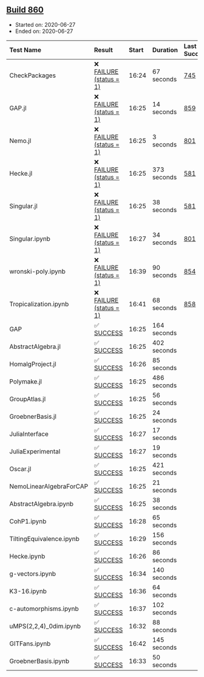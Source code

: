 ## [Build 860](https://oscarci.mathematik.uni-kl.de/job/oscar-julia-1.4/860/)

* Started on: 2020-06-27
* Ended on: 2020-06-27

| Test Name    | Result | Start | Duration | Last Success | First Failure |
|:-------------|:-------|:------|:---------|:-------------|:--------------|
| CheckPackages | ❌ [FAILURE (status = 1)](https://oscarci.mathematik.uni-kl.de/job/oscar-julia-1.4/860/artifact/logs/build-860/CheckPackages.log) | 16:24 | 67 seconds | [745](https://oscarci.mathematik.uni-kl.de/job/oscar-julia-1.4/745/) | [746](https://oscarci.mathematik.uni-kl.de/job/oscar-julia-1.4/746/) |
| GAP.jl | ❌ [FAILURE (status = 1)](https://oscarci.mathematik.uni-kl.de/job/oscar-julia-1.4/860/artifact/logs/build-860/GAP.jl.log) | 16:25 | 14 seconds | [859](https://oscarci.mathematik.uni-kl.de/job/oscar-julia-1.4/859/) | [860](https://oscarci.mathematik.uni-kl.de/job/oscar-julia-1.4/860/) |
| Nemo.jl | ❌ [FAILURE (status = 1)](https://oscarci.mathematik.uni-kl.de/job/oscar-julia-1.4/860/artifact/logs/build-860/Nemo.jl.log) | 16:25 | 3 seconds | [801](https://oscarci.mathematik.uni-kl.de/job/oscar-julia-1.4/801/) | [802](https://oscarci.mathematik.uni-kl.de/job/oscar-julia-1.4/802/) |
| Hecke.jl | ❌ [FAILURE (status = 1)](https://oscarci.mathematik.uni-kl.de/job/oscar-julia-1.4/860/artifact/logs/build-860/Hecke.jl.log) | 16:25 | 373 seconds | [581](https://oscarci.mathematik.uni-kl.de/job/oscar-julia-1.4/581/) | [582](https://oscarci.mathematik.uni-kl.de/job/oscar-julia-1.4/582/) |
| Singular.jl | ❌ [FAILURE (status = 1)](https://oscarci.mathematik.uni-kl.de/job/oscar-julia-1.4/860/artifact/logs/build-860/Singular.jl.log) | 16:25 | 38 seconds | [581](https://oscarci.mathematik.uni-kl.de/job/oscar-julia-1.4/581/) | [582](https://oscarci.mathematik.uni-kl.de/job/oscar-julia-1.4/582/) |
| Singular.ipynb | ❌ [FAILURE (status = 1)](https://oscarci.mathematik.uni-kl.de/job/oscar-julia-1.4/860/artifact/logs/build-860/Singular.ipynb.log) | 16:27 | 34 seconds | [801](https://oscarci.mathematik.uni-kl.de/job/oscar-julia-1.4/801/) | [802](https://oscarci.mathematik.uni-kl.de/job/oscar-julia-1.4/802/) |
| wronski-poly.ipynb | ❌ [FAILURE (status = 1)](https://oscarci.mathematik.uni-kl.de/job/oscar-julia-1.4/860/artifact/logs/build-860/wronski-poly.ipynb.log) | 16:39 | 90 seconds | [854](https://oscarci.mathematik.uni-kl.de/job/oscar-julia-1.4/854/) | [855](https://oscarci.mathematik.uni-kl.de/job/oscar-julia-1.4/855/) |
| Tropicalization.ipynb | ❌ [FAILURE (status = 1)](https://oscarci.mathematik.uni-kl.de/job/oscar-julia-1.4/860/artifact/logs/build-860/Tropicalization.ipynb.log) | 16:41 | 68 seconds | [858](https://oscarci.mathematik.uni-kl.de/job/oscar-julia-1.4/858/) | [859](https://oscarci.mathematik.uni-kl.de/job/oscar-julia-1.4/859/) |
| GAP | ✅ [SUCCESS](https://oscarci.mathematik.uni-kl.de/job/oscar-julia-1.4/860/artifact/logs/build-860/GAP.log) | 16:25 | 164 seconds |  |  |
| AbstractAlgebra.jl | ✅ [SUCCESS](https://oscarci.mathematik.uni-kl.de/job/oscar-julia-1.4/860/artifact/logs/build-860/AbstractAlgebra.jl.log) | 16:25 | 402 seconds |  |  |
| HomalgProject.jl | ✅ [SUCCESS](https://oscarci.mathematik.uni-kl.de/job/oscar-julia-1.4/860/artifact/logs/build-860/HomalgProject.jl.log) | 16:26 | 85 seconds |  |  |
| Polymake.jl | ✅ [SUCCESS](https://oscarci.mathematik.uni-kl.de/job/oscar-julia-1.4/860/artifact/logs/build-860/Polymake.jl.log) | 16:25 | 486 seconds |  |  |
| GroupAtlas.jl | ✅ [SUCCESS](https://oscarci.mathematik.uni-kl.de/job/oscar-julia-1.4/860/artifact/logs/build-860/GroupAtlas.jl.log) | 16:25 | 56 seconds |  |  |
| GroebnerBasis.jl | ✅ [SUCCESS](https://oscarci.mathematik.uni-kl.de/job/oscar-julia-1.4/860/artifact/logs/build-860/GroebnerBasis.jl.log) | 16:25 | 24 seconds |  |  |
| JuliaInterface | ✅ [SUCCESS](https://oscarci.mathematik.uni-kl.de/job/oscar-julia-1.4/860/artifact/logs/build-860/JuliaInterface.log) | 16:27 | 17 seconds |  |  |
| JuliaExperimental | ✅ [SUCCESS](https://oscarci.mathematik.uni-kl.de/job/oscar-julia-1.4/860/artifact/logs/build-860/JuliaExperimental.log) | 16:27 | 19 seconds |  |  |
| Oscar.jl | ✅ [SUCCESS](https://oscarci.mathematik.uni-kl.de/job/oscar-julia-1.4/860/artifact/logs/build-860/Oscar.jl.log) | 16:25 | 421 seconds |  |  |
| NemoLinearAlgebraForCAP | ✅ [SUCCESS](https://oscarci.mathematik.uni-kl.de/job/oscar-julia-1.4/860/artifact/logs/build-860/NemoLinearAlgebraForCAP.log) | 16:25 | 21 seconds |  |  |
| AbstractAlgebra.ipynb | ✅ [SUCCESS](https://oscarci.mathematik.uni-kl.de/job/oscar-julia-1.4/860/artifact/logs/build-860/AbstractAlgebra.ipynb.log) | 16:25 | 38 seconds |  |  |
| CohP1.ipynb | ✅ [SUCCESS](https://oscarci.mathematik.uni-kl.de/job/oscar-julia-1.4/860/artifact/logs/build-860/CohP1.ipynb.log) | 16:28 | 65 seconds |  |  |
| TiltingEquivalence.ipynb | ✅ [SUCCESS](https://oscarci.mathematik.uni-kl.de/job/oscar-julia-1.4/860/artifact/logs/build-860/TiltingEquivalence.ipynb.log) | 16:29 | 156 seconds |  |  |
| Hecke.ipynb | ✅ [SUCCESS](https://oscarci.mathematik.uni-kl.de/job/oscar-julia-1.4/860/artifact/logs/build-860/Hecke.ipynb.log) | 16:26 | 86 seconds |  |  |
| g-vectors.ipynb | ✅ [SUCCESS](https://oscarci.mathematik.uni-kl.de/job/oscar-julia-1.4/860/artifact/logs/build-860/g-vectors.ipynb.log) | 16:34 | 140 seconds |  |  |
| K3-16.ipynb | ✅ [SUCCESS](https://oscarci.mathematik.uni-kl.de/job/oscar-julia-1.4/860/artifact/logs/build-860/K3-16.ipynb.log) | 16:36 | 64 seconds |  |  |
| c-automorphisms.ipynb | ✅ [SUCCESS](https://oscarci.mathematik.uni-kl.de/job/oscar-julia-1.4/860/artifact/logs/build-860/c-automorphisms.ipynb.log) | 16:37 | 102 seconds |  |  |
| uMPS(2,2,4)_0dim.ipynb | ✅ [SUCCESS](https://oscarci.mathematik.uni-kl.de/job/oscar-julia-1.4/860/artifact/logs/build-860/uMPS-2-2-4-_0dim.ipynb.log) | 16:32 | 88 seconds |  |  |
| GITFans.ipynb | ✅ [SUCCESS](https://oscarci.mathematik.uni-kl.de/job/oscar-julia-1.4/860/artifact/logs/build-860/GITFans.ipynb.log) | 16:42 | 145 seconds |  |  |
| GroebnerBasis.ipynb | ✅ [SUCCESS](https://oscarci.mathematik.uni-kl.de/job/oscar-julia-1.4/860/artifact/logs/build-860/GroebnerBasis.ipynb.log) | 16:33 | 50 seconds |  |  |
